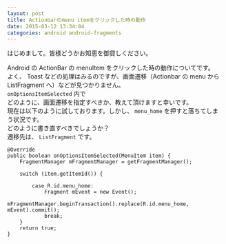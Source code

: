 ```yaml
---
layout: post
title: Actionbarのmenu itemをクリックした時の動作
date: 2015-03-12 13:34:04
categories: android android-fragments
---
```

<p>はじめまして。皆様どうかお知恵を御貸しください。 </p>

<p>Android の ActionBar の menuItem をクリックした時の動作についてです。 <br>
よく、 Toast などの処理はみるのですが、画面遷移（Actionbar の menu から ListFragment へ）などが見つかりません。 <br>
<code>onOptionsItemSelected</code> 内で <br>
どのように、画面遷移を指定すべきか、教えて頂けますと幸いです。 <br>
現在は以下のように試しております。しかし、 <code>menu_home</code> を押すと落ちてしまう状況です。 <br>
どのように書き直すべきでしょうか？ <br>
遷移先は、 <code>ListFragment</code> です。</p>

<pre><code>@Override
public boolean onOptionsItemSelected(MenuItem item) {
    FragmentManager mFragmentManager = getFragmentManager();

    switch (item.getItemId()) {

        case R.id.menu_home:
            Fragment mEvent = new Event();
            mFragmentManager.beginTransaction().replace(R.id.menu_home, mEvent).commit();
            break;
    }
    return true;
}
</code></pre>
